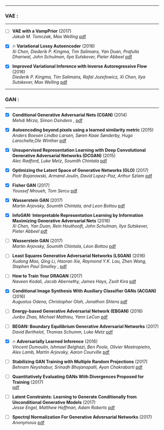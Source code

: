 

*********************************************************************
### VAE :
*********************************************************************

- [ ] **VAE with a VampPrior** (2017) <br>
 *Jakub M. Tomczak, Max Welling* [pdf](https://arxiv.org/pdf/1705.07120.pdf)
 
 - [x] :fire: **Variational Lossy Autoencoder** (2016) <br>
 *Xi Chen, Diederik P. Kingma, Tim Salimans, Yan Duan, Prafulla Dhariwal, John Schulman, Ilya Sutskever, Pieter Abbeel* [pdf](https://arxiv.org/pdf/1611.02731.pdf)
 
 - [x] **Improved Variational Inference with Inverse Autoregressive Flow** (2016) <br>
 *Diederik P. Kingma, Tim Salimans, Rafal Jozefowicz, Xi Chen, Ilya Sutskever, Max Welling* [pdf](https://arxiv.org/pdf/1606.04934.pdf)



*********************************************************************
### GAN :
*********************************************************************

- [x] **Conditional Generative Adversarial Nets (CGAN)** (2014) <br>
*Mehdi Mirza, Simon Osindero* , [pdf](https://arxiv.org/pdf/1411.1784)

- [x] **Autoencoding beyond pixels using a learned similarity metric** (2015) <br>
*Anders Boesen Lindbo Larsen, Søren Kaae Sønderby, Hugo Larochelle,Ole Winther* [pdf](https://arxiv.org/pdf/1512.09300.pdf)

- [x] **Unsupervised Representation Learning with Deep Convolutional Generative Adversarial Networks (DCGAN)** (2015) <br>
*Alec Radford, Luke Metz, Soumith Chintala* [pdf](https://arxiv.org/pdf/1511.06434.pdf)

- [x] **Optimizing the Latent Space of Generative Networks (GLO)** (2017) <br>
 *Piotr Bojanowski, Armand Joulin, David Lopez-Paz, Arthur Szlam* [pdf](https://arxiv.org/pdf/1707.05776.pdf)
 
- [x] **Fisher GAN** (2017) <br>
*Youssef Mroueh, Tom Sercu* [pdf](https://arxiv.org/pdf/1705.09675.pdf)

- [x] **Wasserstein GAN** (2017) <br>
*Martin Arjovsky, Soumith Chintala, and Leon Bottou* [pdf](https://arxiv.org/pdf/1701.07875.pdf)

- [x] **InfoGAN: Interpretable Representation Learning by Information Maximizing Generative Adversarial Nets** (2016) <br>
*Xi Chen, Yan Duan, Rein Houthooft, John Schulman, Ilya Sutskever, Pieter Abbeel* [pdf](https://arxiv.org/pdf/1606.03657.pdf)

- [ ] **Wasserstein GAN** (2017) <br>
*Martin Arjovsky, Soumith Chintala, Léon Bottou* [pdf](https://arxiv.org/pdf/1701.07875)
 
 - [ ] **Least Squares Generative Adversarial Networks (LSGAN)** (2016) <br>
 *Xudong Mao, Qing Li, Haoran Xie, Raymond Y.K. Lau, Zhen Wang, Stephen Paul Smolley* , [pdf](https://arxiv.org/pdf/1611.04076)
 
 - [ ] **How to Train Your DRAGAN** (2017) <br>
 *Naveen Kodali, Jacob Abernethy, James Hays, Zsolt Kira* [pdf](https://arxiv.org/abs/1705.07215)
 
 - [x] **Conditional Image Synthesis With Auxiliary Classifier GANs (ACGAN)** (2016) <br>
 *Augustus Odena, Christopher Olah, Jonathon Shlens* [pdf](https://arxiv.org/pdf/1610.09585)
 
 - [ ] **Energy-based Generative Adversarial Network (EBGAN)** (2016) <br>
 *Junbo Zhao, Michael Mathieu, Yann LeCun* [pdf](https://arxiv.org/pdf/1609.03126)
 
 - [ ] **BEGAN: Boundary Equilibrium Generative Adversarial Networks** (2017) <br>
 *David Berthelot, Thomas Schumm, Luke Metz* [pdf](https://arxiv.org/pdf/1703.10717)
 
 - [x] :fire: **Adversarially Learned Inference** (2016) <br>
 *Vincent Dumoulin, Ishmael Belghazi, Ben Poole, Olivier Mastropietro, Alex Lamb, Martin Arjovsky, Aaron Courville* [pdf](https://arxiv.org/pdf/1606.00704.pdf)
 
 - [ ] **Stabilizing GAN Training with Multiple Random Projections** (2017) <br>
 *Behnam Neyshabur, Srinadh Bhojanapalli, Ayan Chakrabarti* [pdf](https://arxiv.org/abs/1705.07831)
 
 - [ ] **Quantitatively Evaluating GANs With Divergences Proposed for Training** (2017) <br>
 [pdf](https://openreview.net/pdf?id=SJQHjzZ0-)
 
 - [ ] **Latent Constraints: Learning to Generate Conditionally from Unconditional Generative Models** (2017) <br>
 *Jesse Engel, Matthew Hoffman, Adam Roberts* [pdf](https://arxiv.org/pdf/1711.05772)
 
 - [ ] **Spectrql Normalization For Generative Adversarial Networks** (2017) <br>
 *Anonymous* [pdf](https://openreview.net/pdf?id=B1QRgziT-)



